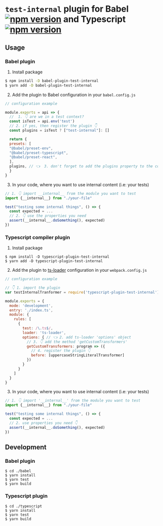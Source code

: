 # `test-internal` plugin for Babel [![npm version](https://badge.fury.io/js/babel-plugin-test-internal.svg)](https://badge.fury.io/js/babel-plugin-test-internal) and Typescript [![npm version](https://badge.fury.io/js/typescript-plugin-test-internal.svg)](https://badge.fury.io/js/typescript-plugin-test-internal)

## Usage

### Babel plugin

1. Install package
```sh
$ npm install -D babel-plugin-test-internal
$ yarn add -D babel-plugin-test-internal
```

2. Add the plugin to Babel configuration in your `babel.config.js`

```js
// configuration example

module.exports = api => {
  //  1. 👇 are we in a test context?
  const isTest = api.env('test')
  // 2. if yes, then register the plugin 👇
  const plugins = isTest ? ["test-internal"]: []

  return {
  presets: [
  "@babel/preset-env",
  "@babel/preset-typescript",
  "@babel/preset-react",
  ],
  plugins, // 👈  3. don't forget to add the plugins property to the configuration object
  }
}
```

3. In your code, where you want to use internal content (i.e: your tests)

```js
// 1. 👇 import __internal__ from the module you want to test
import {__internal__} from "./your-file"

test("testing some internal things", () => {
  const expected = ...
  // 2. 👇 use the properties you need
  assert(__internal__.doSomething(), expected)
})
```

### Typescript compiler plugin

1. Install package

```
$ npm install -D typescript-plugin-test-internal
$ yarn add -D typescript-plugin-test-internal
```

2. Add the plugin to [ts-loader](https://github.com/TypeStrong/ts-loader/) configuration in your `webpack.config.js`

```js
// configuration example

// 👇 1. import the plugin
var testInternalTranformer = require('typescript-plugin-test-internal').default;

module.exports = {
  mode: 'development',
  entry: './index.ts',
  module: {
    rules: [
      {
        test: /\.ts$/,
        loader: 'ts-loader',
        options: { // 👈 2. add ts-loader 'options' object
          // 3. 👇 add the method 'getCustomTransformers'
          getCustomTransformers: program => ({
            // 4. register the plugin 👇
            before: [uppercaseStringLiteralTransformer]
          })
        }
      }
    ]
  }
}
```

3. In your code, where you want to use internal content (i.e: your tests)

```ts
// 1. 👇 import '__internal__' from the module you want to test
import {__internal__} from "./your-file"

test("testing some internal things", () => {
  const expected = ...
  // 2. use properties you need 👇
  assert(__internal__.doSomething(), expected)
})
```

## Development

### Babel plugin

```
$ cd ./babel
$ yarn install
$ yarn test
$ yarn build
```

### Typescript plugin

```
$ cd ./typescript
$ yarn install
$ yarn test
$ yarn build
```

